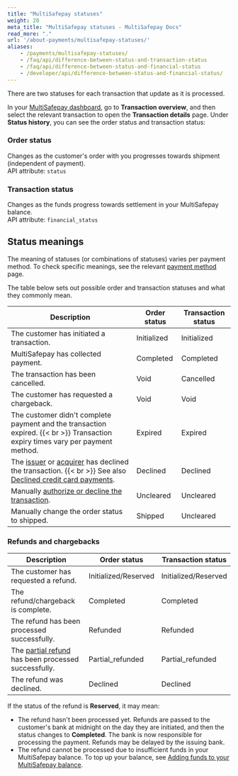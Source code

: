 ```yaml
---
title: "MultiSafepay statuses"
weight: 20
meta_title: "MultiSafepay statuses - MultiSafepay Docs"
read_more: "."
url: '/about-payments/multisafepay-statuses/'
aliases:
    - /payments/multisafepay-statuses/
    - /faq/api/difference-between-status-and-transaction-status
    - /faq/api/difference-between-status-and-financial-status
    - /developer/api/difference-between-status-and-financial-status/
---
```


There are two statuses for each transaction that update as it is processed. 

In your [MultiSafepay dashboard](https://merchant.multisafepay.com/), go to **Transaction overview**, and then select the relevant transaction to open the **Transaction details** page. Under **Status history**, you can see the order status and transaction status: 

### Order status
Changes as the customer's order with you progresses towards shipment (independent of payment).  
API attribute: `status`

### Transaction status
Changes as the funds progress towards settlement in your MultiSafepay balance.  
API attribute: `financial_status`

## Status meanings

The meaning of statuses (or combinations of statuses) varies per payment method. To check specific meanings, see the relevant [payment method](/payment-methods/) page. 

The table below sets out possible order and transaction statuses and what they commonly mean.

| Description | Order status | Transaction status |
|---|---|--|
| The customer has initiated a transaction. | Initialized | Initialized |
| MultiSafepay has collected payment. | Completed | Completed |
| The transaction has been cancelled. | Void | Cancelled |
| The customer has requested a chargeback. | Void | Void |
| The customer didn't complete payment and the transaction expired. {{< br >}} Transaction expiry times vary per payment method. | Expired | Expired |
| The [issuer](/glossaries/multisafepay-glossary/#issuer) or [acquirer](/glossaries/multisafepay-glossary/#acquirer) has declined the transaction. {{< br >}} See also [Declined credit card payments](/about-payments/declined-status/). | Declined | Declined |
| Manually [authorize or decline the transaction](/about-payments/uncleared-transactions/). | Uncleared | Uncleared |
| Manually change the order status to shipped. | Shipped | Uncleared |

### Refunds and chargebacks

| Description | Order status | Transaction status |
|---|---|---|
| The customer has requested a refund.| Initialized/Reserved | Initialized/Reserved |
| The refund/chargeback is complete. | Completed | Completed |
| The refund has been processed successfully.| Refunded | Refunded |
| The [partial refund](/payments/refunds/) has been processed successfully.| Partial_refunded | Partial_refunded |
| The refund was declined. | Declined | Declined |


If the status of the refund  is **Reserved**, it may mean: 

- The refund hasn't been processed yet. Refunds are passed to the customer's bank at midnight on the day they are initiated, and then the status changes to **Completed**. The bank is now responsible for processing the payment. Refunds may be delayed by the issuing bank.
- The refund cannot be processed due to insufficient funds in your MultiSafepay balance. To top up your balance, see [Adding funds to your MultiSafepay balance](https://docs.multisafepay.com/faq/finance/adding-funds-to-your-multisafepay-balance).

